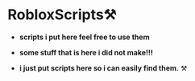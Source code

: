 # RobloxScripts⚒️
 - **scripts i put here feel free to use them**

- **some stuff that is here i did not make!!!**

- **i just put scripts here so i can easily find them.**
⚒
